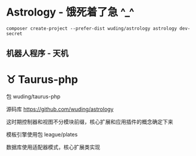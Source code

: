 # Astrology - 饿死着了急 ^_^

```
composer create-project --prefer-dist wuding/astrology astrology dev-secret
```

## 机器人程序 - 天机



# ♉ Taurus-php

包 wuding/taurus-php

源码库 https://github.com/wuding/astrology

这时期控制器和视图不分模块前缀，核心扩展和应用插件的概念确定下来

模板引擎使用包 league/plates

数据库使用适配器模式，核心扩展类实现